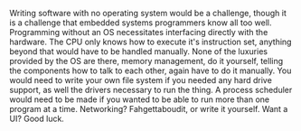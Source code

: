 Writing software with no operating system would be a challenge, though it is a challenge that embedded systems programmers know all too well. Programming without an OS necessitates interfacing directly with the hardware. The CPU only knows how to execute it's instruction set, anything beyond that would have to be handled manually. None of the luxuries provided by the OS are there, memory management, do it yourself, telling the components how to talk to each other, again have to do it manually. You would need to write your own file system if you needed any hard drive support, as well the drivers necessary to run the thing. A process scheduler would need to be made if you wanted to be able to run more than one program at a time. Networking? Fahgettaboudit, or write it yourself. Want a UI? Good luck.